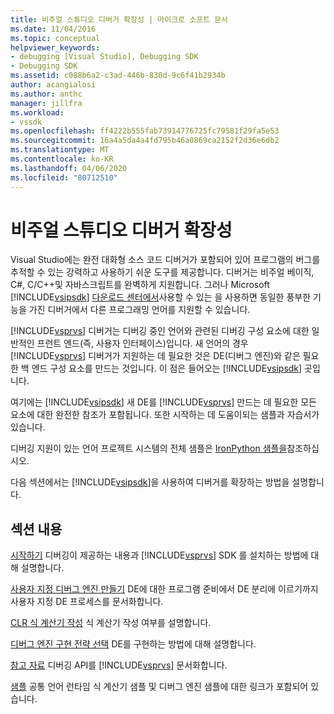 ```yaml
---
title: 비주얼 스튜디오 디버거 확장성 | 마이크로 소프트 문서
ms.date: 11/04/2016
ms.topic: conceptual
helpviewer_keywords:
- debugging [Visual Studio], Debugging SDK
- Debugging SDK
ms.assetid: c088b6a2-c3ad-446b-830d-9c6f41b2934b
author: acangialosi
ms.author: anthc
manager: jillfra
ms.workload:
- vssdk
ms.openlocfilehash: ff4222b555fab73914776725fc79581f29fa5e53
ms.sourcegitcommit: 16a4a5da4a4fd795b46a0869ca2152f2d36e6db2
ms.translationtype: MT
ms.contentlocale: ko-KR
ms.lasthandoff: 04/06/2020
ms.locfileid: "80712510"
---
```

# <a name="visual-studio-debugger-extensibility"></a>비주얼 스튜디오 디버거 확장성
Visual Studio에는 완전 대화형 소스 코드 디버거가 포함되어 있어 프로그램의 버그를 추적할 수 있는 강력하고 사용하기 쉬운 도구를 제공합니다. 디버거는 비주얼 베이직, C#, C/C++및 자바스크립트를 완벽하게 지원합니다. 그러나 Microsoft [!INCLUDE[vsipsdk](../../extensibility/includes/vsipsdk_md.md)] [다운로드 센터에서](https://www.microsoft.com/download/details.aspx?id=21835)사용할 수 있는 을 사용하면 동일한 풍부한 기능을 가진 디버거에서 다른 프로그래밍 언어를 지원할 수 있습니다.

 [!INCLUDE[vsprvs](../../code-quality/includes/vsprvs_md.md)] 디버거는 디버깅 중인 언어와 관련된 디버깅 구성 요소에 대한 일반적인 프런트 엔드(즉, 사용자 인터페이스)입니다. 새 언어의 경우 [!INCLUDE[vsprvs](../../code-quality/includes/vsprvs_md.md)] 디버거가 지원하는 데 필요한 것은 DE(디버그 엔진)와 같은 필요한 백 엔드 구성 요소를 만드는 것입니다. 이 점은 들어오는 [!INCLUDE[vsipsdk](../../extensibility/includes/vsipsdk_md.md)] 곳입니다.

 여기에는 [!INCLUDE[vsipsdk](../../extensibility/includes/vsipsdk_md.md)] 새 DE를 [!INCLUDE[vsprvs](../../code-quality/includes/vsprvs_md.md)] 만드는 데 필요한 모든 요소에 대한 완전한 참조가 포함됩니다. 또한 시작하는 데 도움이되는 샘플과 자습서가 있습니다.

 디버깅 지원이 있는 언어 프로젝트 시스템의 전체 샘플은 [IronPython 샘플을](https://www.microsoft.com/download/details.aspx?id=55984)참조하십시오.

 다음 섹션에서는 [!INCLUDE[vsipsdk](../../extensibility/includes/vsipsdk_md.md)]을 사용하여 디버거를 확장하는 방법을 설명합니다.

## <a name="in-this-section"></a>섹션 내용
 [시작하기](../../extensibility/debugger/getting-started-with-debugger-extensibility.md) 디버깅이 제공하는 내용과 [!INCLUDE[vsprvs](../../code-quality/includes/vsprvs_md.md)] SDK 를 설치하는 방법에 대해 설명합니다.

 [사용자 지정 디버그 엔진 만들기](../../extensibility/debugger/creating-a-custom-debug-engine.md) DE에 대한 프로그램 준비에서 DE 분리에 이르기까지 사용자 지정 DE 프로세스를 문서화합니다.

 [CLR 식 계산기 작성](../../extensibility/debugger/writing-a-common-language-runtime-expression-evaluator.md) 식 계산기 작성 여부를 설명합니다.

 [디버그 엔진 구현 전략 선택](../../extensibility/debugger/choosing-a-debug-engine-implementation-strategy.md) DE를 구현하는 방법에 대해 설명합니다.

 [참고 자료](../../extensibility/debugger/reference/reference-visual-studio-debugging-apis.md) 디버깅 API를 [!INCLUDE[vsprvs](../../code-quality/includes/vsprvs_md.md)] 문서화합니다.

 [샘플](../../extensibility/debugger/visual-studio-debugging-samples.md) 공통 언어 런타임 식 계산기 샘플 및 디버그 엔진 샘플에 대한 링크가 포함되어 있습니다.
